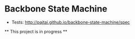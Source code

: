 # Backbone State Machine

* Tests:
http://pajtai.github.io/backbone-state-machine/spec

** This project is in progress **
